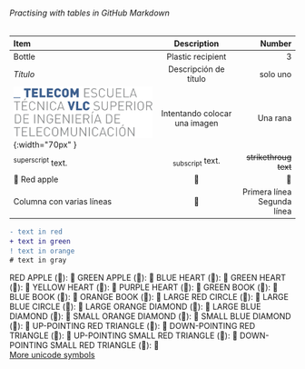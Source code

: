 ###### Practising with tables in GitHub Markdown

| Item | Description | Number |
|:--- | :---: | ---: |
| Bottle | Plastic recipient | 3 |
| *Título* | Descripción de título | solo uno|
| ![ETSIT](telecom.png){:width="70px" }| Intentando colocar una imagen| Una rana |
|<sup>superscript</sup> text.| <sub>subscript</sub> text.|~~strikethroug text~~|
|&#x1F34E; Red apple|&#x1F53A;|&#x1F499;|
|Columna con varias líneas|&#x1F34E;|Primera línea <br> Segunda línea <br>|

<!-- F:  2020-01-01 23   -->    

```diff
- text in red
+ text in green
! text in orange
# text in gray
```

RED APPLE (&#x1F34E;): 🍎
GREEN APPLE (&#x1F34F;): 🍏
BLUE HEART (&#x1F499;): 💙
GREEN HEART (&#x1F49A;): 💚
YELLOW HEART (&#x1F49B;): 💛
PURPLE HEART (&#x1F49C;): 💜
GREEN BOOK (&#x1F4D7;): 📗
BLUE BOOK (&#x1F4D8;): 📘
ORANGE BOOK (&#x1F4D9;): 📙
LARGE RED CIRCLE (&#x1F534;): 🔴
LARGE BLUE CIRCLE (&#x1F535;): 🔵
LARGE ORANGE DIAMOND (&#x1F536;): 🔶
LARGE BLUE DIAMOND (&#x1F537;): 🔷
SMALL ORANGE DIAMOND (&#x1F538;): 🔸
SMALL BLUE DIAMOND (&#x1F539;): 🔹
UP-POINTING RED TRIANGLE (&#x1F53A;): 🔺
DOWN-POINTING RED TRIANGLE (&#x1F53B;): 🔻
UP-POINTING SMALL RED TRIANGLE (&#x1F53C;): 🔼
DOWN-POINTING SMALL RED TRIANGLE (&#x1F53D;): 🔽  
[More unicode symbols](https://apps.timwhitlock.info/emoji/tables/unicode)
